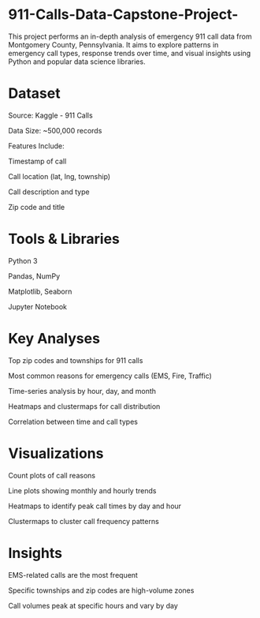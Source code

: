 # 911-Calls-Data-Capstone-Project-
This project performs an in-depth analysis of emergency 911 call data from Montgomery County, Pennsylvania. It aims to explore patterns in emergency call types, response trends over time, and visual insights using Python and popular data science libraries.

# Dataset
Source: Kaggle - 911 Calls

Data Size: ~500,000 records

Features Include:

Timestamp of call

Call location (lat, lng, township)

Call description and type

Zip code and title

# Tools & Libraries
Python 3

Pandas, NumPy

Matplotlib, Seaborn

Jupyter Notebook

# Key Analyses
Top zip codes and townships for 911 calls

Most common reasons for emergency calls (EMS, Fire, Traffic)

Time-series analysis by hour, day, and month

Heatmaps and clustermaps for call distribution

Correlation between time and call types

# Visualizations
Count plots of call reasons

Line plots showing monthly and hourly trends

Heatmaps to identify peak call times by day and hour

Clustermaps to cluster call frequency patterns

 # Insights
EMS-related calls are the most frequent

Specific townships and zip codes are high-volume zones

Call volumes peak at specific hours and vary by day


